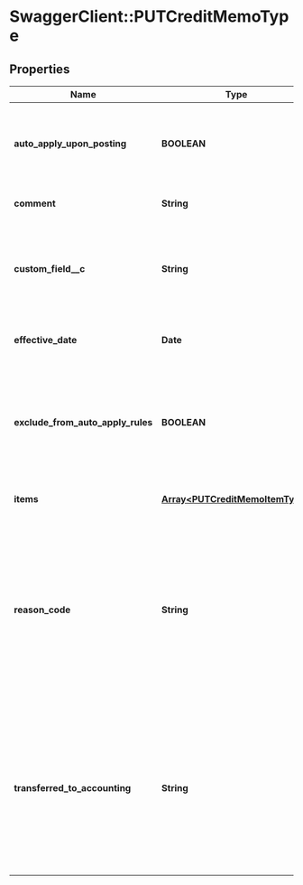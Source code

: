 # SwaggerClient::PUTCreditMemoType

## Properties
Name | Type | Description | Notes
------------ | ------------- | ------------- | -------------
**auto_apply_upon_posting** | **BOOLEAN** | Whether the credit memo automatically applies to the invoice upon posting.  | [optional] 
**comment** | **String** | Comments about the credit memo.  | [optional] 
**custom_field__c** | **String** | Any custom fields defined for this object. The custom field name is case-sensitive.  | [optional] 
**effective_date** | **Date** | The date when the credit memo takes effect.  | [optional] 
**exclude_from_auto_apply_rules** | **BOOLEAN** | Whether the credit memo is excluded from the rule of automatically applying credit memos to invoices.  | [optional] 
**items** | [**Array&lt;PUTCreditMemoItemType&gt;**](PUTCreditMemoItemType.md) | Container for credit memo items.  | [optional] 
**reason_code** | **String** | A code identifying the reason for the transaction. The value must be an existing reason code or empty. If you do not specify a value, Zuora uses the default reason code.  | [optional] 
**transferred_to_accounting** | **String** | Whether the credit memo is transferred to an external accounting system. Use this field for integration with accounting systems, such as NetSuite.  | [optional] 


